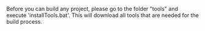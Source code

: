 Before you can build any project, please go to the folder "tools" and execute 'installTools.bat'.
This will download all tools that are needed for the build process.

